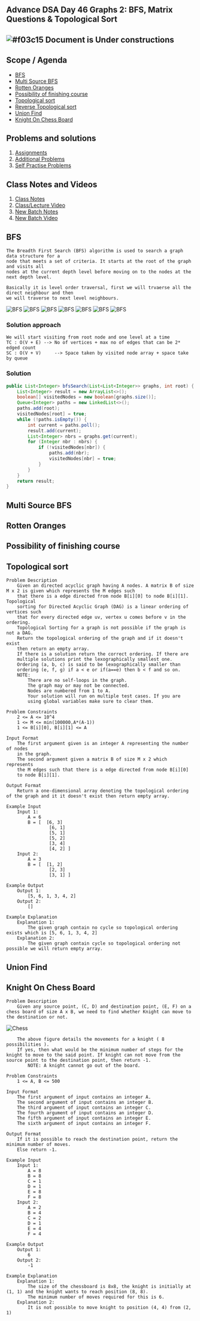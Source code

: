 ## Advance DSA Day 46 Graphs 2: BFS, Matrix Questions & Topological Sort

## ![#f03c15](https://placehold.co/15x15/f03c15/f03c15.png) Document is Under constructions

## Scope / Agenda
- [BFS](#bfs)
- [Multi Source BFS](#multi-source-bfs)
- [Rotten Oranges](#rotten-oranges)
- [Possibility of finishing course](#possibility-of-finishing-course)
- [Topological sort](#topological-sort)
- [Reverse Topological sort]()
- [Union Find](#union-find)
- [Knight On Chess Board](#knight-on-chess-board)


## Problems and solutions

1. [Assignments](https://github.com/rajpiyush220/Algorithms/tree/master/problems/src/main/java/com/learning/scaler/advance/module4/graph2/assignment)
2. [Additional Problems](https://github.com/rajpiyush220/Algorithms/tree/master/problems/src/main/java/com/learning/scaler/advance/module4/graph2/additional)
3. [Self Practise Problems](https://github.com/rajpiyush220/Algorithms/tree/master/problems/src/main/java/com/learning/scaler/advance/module4/graph2/lecture)

## Class Notes and Videos

1. [Class Notes](https://github.com/rajpiyush220/Algorithms/blob/master/Notes/class_Notes/Advance%20DSA%20Notes/46.%20graph%202.pdf)
2. [Class/Lecture Video](https://youtu.be/yYlVP_1vkss)
3. [New Batch Notes](../../../new_batch_notes/Graph2.pdf)
4. [New Batch Video](https://youtu.be/RpCnBlqCw20)


## BFS
    The Breadth First Search (BFS) algorithm is used to search a graph data structure for a
    node that meets a set of criteria. It starts at the root of the graph and visits all 
    nodes at the current depth level before moving on to the nodes at the next depth level.

    Basically it is level order traversal, first we will trvaerse all the direct neighbour and then 
    we will traverse to next level neighbours.

![BFS](../../../images/bfs_1.png?raw=true)
![BFS](../../../images/bfs_2.png?raw=true)
![BFS](../../../images/bfs_3.png?raw=true)
![BFS](../../../images/bfs_4.png?raw=true)
![BFS](../../../images/bfs_5.png?raw=true)
![BFS](../../../images/bfs_6.png?raw=true)
![BFS](../../../images/bfs_7.png?raw=true)

### Solution approach
    We will start visiting from root node and one level at a time
    TC : O(V + E) --> No of vertices + max no of edges that can be 2* edged count
    SC : O(V + V)     --> Space taken by visited node array + space take by queue
 
### Solution
```java
public List<Integer> bfsSearch(List<List<Integer>> graphs, int root) {
    List<Integer> result = new ArrayList<>();
    boolean[] visitedNodes = new boolean[graphs.size()];
    Queue<Integer> paths = new LinkedList<>();
    paths.add(root);
    visitedNodes[root] = true;
    while (!paths.isEmpty()) {
        int current = paths.poll();
        result.add(current);
        List<Integer> nbrs = graphs.get(current);
        for (Integer nbr : nbrs) {
            if (!visitedNodes[nbr]) {
                paths.add(nbr);
                visitedNodes[nbr] = true;
            }
        }
    }
    return result;
}
```

## Multi Source BFS


## Rotten Oranges

## Possibility of finishing course

## Topological sort
    Problem Description
        Given an directed acyclic graph having A nodes. A matrix B of size M x 2 is given which represents the M edges such 
        that there is a edge directed from node B[i][0] to node B[i][1]. Topological 
        sorting for Directed Acyclic Graph (DAG) is a linear ordering of vertices such 
        that for every directed edge uv, vertex u comes before v in the ordering. 
        Topological Sorting for a graph is not possible if the graph is not a DAG.
        Return the topological ordering of the graph and if it doesn't exist 
        then return an empty array.
        If there is a solution return the correct ordering. If there are 
        multiple solutions print the lexographically smallest one.
        Ordering (a, b, c) is said to be lexographically smaller than 
        ordering (e, f, g) if a < e or if(a==e) then b < f and so on.
        NOTE:
            There are no self-loops in the graph.
            The graph may or may not be connected.
            Nodes are numbered from 1 to A.
            Your solution will run on multiple test cases. If you are 
            using global variables make sure to clear them.

    Problem Constraints
        2 <= A <= 10^4
        1 <= M <= min(100000,A*(A-1))
        1 <= B[i][0], B[i][1] <= A

    Input Format
        The first argument given is an integer A representing the number of nodes 
        in the graph.
        The second argument given a matrix B of size M x 2 which represents 
        the M edges such that there is a edge directed from node B[i][0] 
        to node B[i][1].

    Output Format
        Return a one-dimensional array denoting the topological ordering of the graph and it it doesn't exist then return empty array.

    Example Input
        Input 1:
            A = 6
            B = [  [6, 3]
                    [6, 1]
                    [5, 1]
                    [5, 2]
                    [3, 4]
                    [4, 2] ]
        Input 2:
            A = 3
            B = [  [1, 2]
                    [2, 3]
                    [3, 1] ]

    Example Output
        Output 1:
            [5, 6, 1, 3, 4, 2]
        Output 2:
            []

    Example Explanation
        Explanation 1:
            The given graph contain no cycle so topological ordering exists which is [5, 6, 1, 3, 4, 2]
        Explanation 2:
            The given graph contain cycle so topological ordering not possible we will return empty array.

## Union Find
## Knight On Chess Board
    Problem Description
        Given any source point, (C, D) and destination point, (E, F) on a chess board of size A x B, we need to find whether Knight can move to the destination or not.
![Chess](../../../images/Chess_boards.jpeg?raw=true)

        The above figure details the movements for a knight ( 8 possibilities ).
        If yes, then what would be the minimum number of steps for the knight to move to the said point. If knight can not move from the source point to the destination point, then return -1.
            NOTE: A knight cannot go out of the board.

    Problem Constraints
        1 <= A, B <= 500

    Input Format
        The first argument of input contains an integer A.
        The second argument of input contains an integer B.
        The third argument of input contains an integer C.
        The fourth argument of input contains an integer D.
        The fifth argument of input contains an integer E.
        The sixth argument of input contains an integer F.

    Output Format
        If it is possible to reach the destination point, return the minimum number of moves.
        Else return -1.

    Example Input
        Input 1:
            A = 8
            B = 8
            C = 1
            D = 1
            E = 8
            F = 8
        Input 2:
            A = 2
            B = 4
            C = 2
            D = 1
            E = 4
            F = 4

    Example Output
        Output 1:
            6
        Output 2:
            -1

    Example Explanation
        Explanation 1:
            The size of the chessboard is 8x8, the knight is initially at (1, 1) and the knight wants to reach position (8, 8).
            The minimum number of moves required for this is 6.
        Explanation 2:
            It is not possible to move knight to position (4, 4) from (2, 1)
